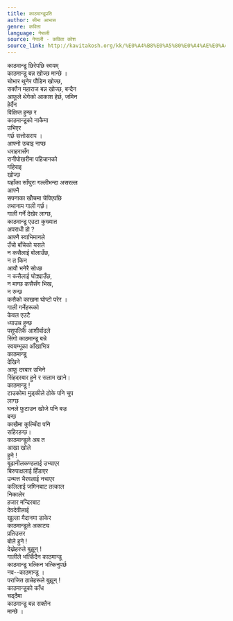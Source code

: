 ```yaml
---
title: काठमान्डूप्रति
author: सीमा आभास
genre: कविता
language: नेपाली
source: नेपाली - कविता कोश
source_link: http://kavitakosh.org/kk/%E0%A4%B8%E0%A5%80%E0%A4%AE%E0%A4%BE_%E0%A4%86%E0%A4%AD%E0%A4%BE%E0%A4%B8
---
```


काठमान्डू छिरेपछि स्वयम्  
काठमान्डू बन्न खोज्छ मान्छे ।  
चोभार थुनेर पौडिन खोज्छ,  
सक्तैन महाराज बन्न खोज्छ, बन्दैन  
आफूले थेगेको आकाश हेर्छ, जमिन  
हेर्दैन  
विक्षिप्त हुन्छ र  
काठमान्डूको नाकैमा  
उभिएर  
गर्छ सत्तोसराप ।  
आफ्नो उचाइ नाप्छ  
धराहरासँग  
रानीपोखरीमा पहिचानको  
गहिराइ  
खोज्छ  
यहाँका साँघुरा गल्लीभन्दा असरल्ल  
आफ्नै  
सपनाका खोँचमा चेपिएपछि  
तथानाम गाली गर्छ।  
गाली गर्ने देखेर लाग्छ,  
काठमान्डू एउटा कुख्यात  
अपराधी हो ?  
आफ्नै स्वाभिमानले  
उँचो बाँचेको यसले  
न कसैलाई बोलाउँछ,  
न त किन  
आयौ भनेरै सोध्छ  
न कसैलाई घोक्र्याउँछ,  
न माग्छ कसैसँग भिख,  
न रुन्छ  
कसैको काखमा घोप्टो परेर ।  
गाली गर्नेहरूको  
केवल एउटै  
ध्याउन्न हुन्छ  
पशुपतिकै आशीर्वादले  
सिंगो काठमान्डू बन्ने  
स्वयम्भूका आँखाभित्र  
काठमान्डू  
देखिने  
आफू दरबार उभिने  
सिंहदरबार हुने र सलाम खाने।  
काठमान्डू !  
टाउकोमा मुड्कीले ठोके पनि चुप  
लाग्छ  
घनले फुटाउन खोजे पनि बज्र  
बन्छ  
काखैमा कुल्चिँदा पनि  
सहिरहन्छ।  
काठमान्डूले अब त  
आखा खोले  
हुने !  
बूढानीलकण्ठलाई उभ्याएर  
बिरुपाक्षलाई हिँडाएर  
उन्मत्त भैरवलाई नचाएर  
कलिलाई जमिनबाट तत्काल  
निकालेर  
हजार मन्दिरबाट  
देवदेवीलाई  
खुल्ला मैदानमा डाकेर  
काठमान्डूले अकाट्य  
प्रतिउत्तर  
बोले हुने !  
देख्नेहरुले बुझून् !  
गालीले भत्किँदैन काठमान्डू  
काठमान्डू भत्किन भत्किनुपर्छ  
नव--काठमान्डू ।  
पराजित ठान्नेहरूले बुझून् !  
काठमान्डूको काँध  
चढ्दैमा  
काठमान्डू बन्न सक्तैन  
मान्छे ।
